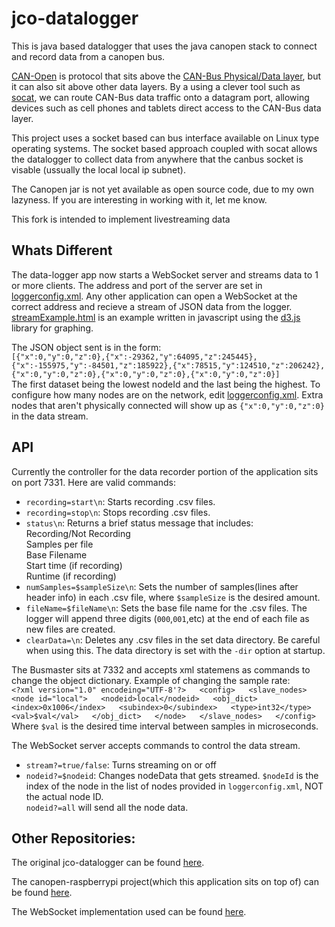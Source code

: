 # jco-datalogger
This is java based datalogger that uses the java canopen stack to connect and record data from a canopen bus.

[CAN-Open](http://www.can-cia.org/index.php?id=canopen) is protocol that sits above the 
[CAN-Bus Physical/Data layer](http://www.can-cia.org/index.php?id=systemdesign-can-physicallayer),
but it can also sit above other data layers.  By a using a clever tool such as [socat](http://linux.die.net/man/1/socat),
we can route CAN-Bus data traffic onto a datagram port, allowing devices such as cell phones and tablets direct access to the
CAN-Bus data layer.

This project uses a socket based can bus interface available on Linux type operating systems.  The socket based approach coupled with socat 
allows the datalogger to collect data from anywhere that the canbus socket is visable (ussually the local local ip subnet).  

The Canopen jar is not yet available as open source code, due to my own lazyness.  If you are interesting in working with it, let me know.

This fork is intended to implement livestreaming data

## Whats Different  
  
The data-logger app now starts a WebSocket server and streams data to 1 or
more clients. The address and port
of the server are set in
[loggerconfig.xml](jco-datalogger/code/loggerconfig.xml).
Any other application can open a WebSocket at the correct address and
recieve a stream of JSON data from the logger.
[streamExample.html](jco-datalogger/code/streamExample.html) is an example
written in javascript using the [d3.js](https://d3js.org/) library for graphing.  

The JSON object sent is in the form:  
`[{"x":0,"y":0,"z":0},{"x":-29362,"y":64095,"z":245445},{"x":-155975,"y":-84501,"z":185922},{"x":78515,"y":124510,"z":206242},{"x":0,"y":0,"z":0},{"x":0,"y":0,"z":0},{"x":0,"y":0,"z":0}]`  
The first dataset being the lowest nodeId and the last being the highest. To
configure how many nodes are on the network, edit 
[loggerconfig.xml](jco-datalogger/code/loggerconfig.xml). Extra nodes that
aren't physically connected will show up as `{"x":0,"y":0,"z":0}` in the
data stream.


## API  
Currently the controller for the data recorder portion of the application
sits on port 7331. Here are valid commands:  
+ `recording=start\n`: Starts recording .csv files.  
+ `recording=stop\n`: Stops recording .csv files.
+ `status\n`: Returns a brief status message that includes:  
	Recording/Not Recording  
	Samples per file  
	Base Filename  
	Start time (if recording)  
	Runtime (if recording)  
+ `numSamples=$sampleSize\n`: Sets the number of samples(lines after header info) in each .csv file, where `$sampleSize` is the desired amount.
+ `fileName=$fileName\n`: Sets the base file name for the .csv files. The logger will append three digits (`000`,`001`,etc) at the end of each file as new files are created.  
+ `clearData=\n`: Deletes any .csv files in the set data directory. Be careful when using this. The data directory is set with the `-dir` option at startup. 

The Busmaster sits at 7332 and accepts xml statemens as commands to change the object
dictionary. Example of changing the sample rate:  
`<?xml version="1.0" encodeing="UTF-8'?>  
<config>  
	<slave_nodes>  
		<node id="local">  
			<nodeid>local</nodeid>  
			<obj_dict>  
				<index>0x1006</index>  
				<subindex>0</subindex>  
				<type>int32</type>  
				<val>$val</val>  
			</obj_dict>  
		</node>  
	</slave_nodes>  
</config>`  
Where `$val` is the desired time interval between samples in microseconds.  

The WebSocket server accepts commands to control the data stream.
+ `stream?=true/false`: Turns streaming on or off
+ `nodeid?=$nodeid`: Changes nodeData that gets streamed. `$nodeId` is the index of the node in the list of nodes provided in `loggerconfig.xml`, NOT the actual node ID.  
  `nodeid?=all` will send all the node data.  


## Other Repositories:
The original jco-datalogger can be found 
[here](https://github.com/mpcrowe/jco-datalogger).  

The canopen-raspberrypi project(which this application sits on top of) can
be found [here](https://github.com/mpcrowe/canopen-raspberrypi).  

The WebSocket implementation used can be found
[here](https://github.com/TooTallNate/Java-WebSocket). 
